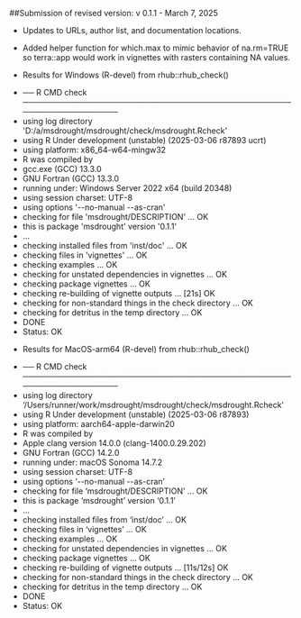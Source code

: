 ##Submission of revised version: v 0.1.1 - March 7, 2025

* Updates to URLs, author list, and documentation locations.
* Added helper function for which.max to mimic behavior of na.rm=TRUE so
  terra::app would work in vignettes with rasters containing NA values.

* Results for Windows (R-devel) from rhub::rhub_check() 
 + ── R CMD check ─────────────────────────────────────────────────────────────────
 + using log directory 'D:/a/msdrought/msdrought/check/msdrought.Rcheck'
 + using R Under development (unstable) (2025-03-06 r87893 ucrt)
 + using platform: x86_64-w64-mingw32
 + R was compiled by
 +  gcc.exe (GCC) 13.3.0
 +    GNU Fortran (GCC) 13.3.0
 + running under: Windows Server 2022 x64 (build 20348)
 + using session charset: UTF-8
 + using options '--no-manual --as-cran'
 + checking for file 'msdrought/DESCRIPTION' ... OK
 + this is package 'msdrought' version '0.1.1'
 + ...
 + checking installed files from 'inst/doc' ... OK
 + checking files in 'vignettes' ... OK
 + checking examples ... OK
 + checking for unstated dependencies in vignettes ... OK
 + checking package vignettes ... OK
 + checking re-building of vignette outputs ... [21s] OK
 + checking for non-standard things in the check directory ... OK
 + checking for detritus in the temp directory ... OK
 + DONE
 + Status: OK 

* Results for MacOS-arm64 (R-devel) from rhub::rhub_check() 
 + ── R CMD check ─────────────────────────────────────────────────────────────────
 + using log directory ‘/Users/runner/work/msdrought/msdrought/check/msdrought.Rcheck’
 + using R Under development (unstable) (2025-03-06 r87893)
 + using platform: aarch64-apple-darwin20
 + R was compiled by
 +    Apple clang version 14.0.0 (clang-1400.0.29.202)
 +    GNU Fortran (GCC) 14.2.0
 + running under: macOS Sonoma 14.7.2
 + using session charset: UTF-8
 + using options ‘--no-manual --as-cran’
 + checking for file ‘msdrought/DESCRIPTION’ ... OK
 + this is package ‘msdrought’ version ‘0.1.1’
 + ...
 + checking installed files from ‘inst/doc’ ... OK
 + checking files in ‘vignettes’ ... OK
 + checking examples ... OK
 + checking for unstated dependencies in vignettes ... OK
 + checking package vignettes ... OK
 + checking re-building of vignette outputs ... [11s/12s] OK
 + checking for non-standard things in the check directory ... OK
 + checking for detritus in the temp directory ... OK
 + DONE
 + Status: OK


